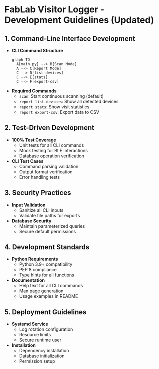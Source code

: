 # FabLab Visitor Logger - Development Guidelines (Updated)

## 1. Command-Line Interface Development
- **CLI Command Structure**
  ```mermaid
  graph TD
    A[main.py] --> B[Scan Mode]
    A --> C[Report Mode]
    C --> D[list-devices]
    C --> E[stats]
    C --> F[export-csv]
  ```
- **Required Commands**
  - `scan`: Start continuous scanning (default)
  - `report list-devices`: Show all detected devices
  - `report stats`: Show visit statistics
  - `report export-csv`: Export data to CSV

## 2. Test-Driven Development
- **100% Test Coverage**
  - Unit tests for all CLI commands
  - Mock testing for BLE interactions
  - Database operation verification
- **CLI Test Cases**
  - Command parsing validation
  - Output format verification
  - Error handling tests

## 3. Security Practices
- **Input Validation**
  - Sanitize all CLI inputs
  - Validate file paths for exports
- **Database Security**
  - Maintain parameterized queries
  - Secure default permissions

## 4. Development Standards
- **Python Requirements**
  - Python 3.9+ compatibility
  - PEP 8 compliance
  - Type hints for all functions
- **Documentation**
  - Help text for all CLI commands
  - Man page generation
  - Usage examples in README

## 5. Deployment Guidelines
- **Systemd Service**
  - Log rotation configuration
  - Resource limits
  - Secure runtime user
- **Installation**
  - Dependency installation
  - Database initialization
  - Permission setup
